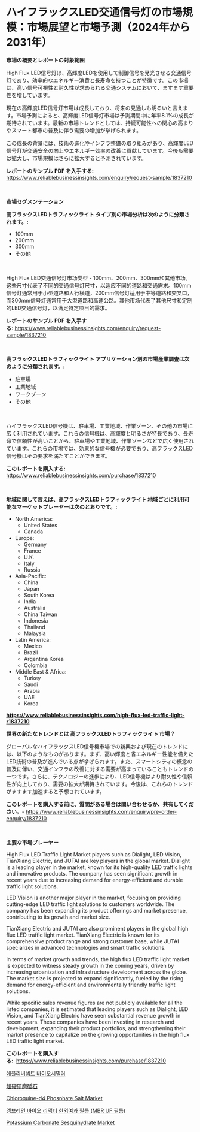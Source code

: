 <p><h1>ハイフラックスLED交通信号灯の市場規模：市場展望と市場予測（2024年から2031年）</h1></p><p><strong>市場の概要とレポートの対象範囲</strong></p>
<p><p>High Flux LED信号灯は、高輝度LEDを使用して制御信号を発光させる交通信号灯であり、効率的なエネルギー消費と長寿命を持つことが特徴です。この市場は、高い信号可視性と耐久性が求められる交通システムにおいて、ますます重要性を増しています。</p><p>現在の高輝度LED信号灯市場は成長しており、将来の見通しも明るいと言えます。市場予測によると、高輝度LED信号灯市場は予測期間中に年率8.1%の成長が期待されています。最新の市場トレンドとしては、持続可能性への関心の高まりやスマート都市の普及に伴う需要の増加が挙げられます。</p><p>この成長の背景には、技術の進化やインフラ整備の取り組みがあり、高輝度LED信号灯が交通安全の向上やエネルギー効率の改善に貢献しています。今後も需要は拡大し、市場規模はさらに拡大すると予測されています。</p></p>
<p><strong>レポートのサンプル PDF を入手する:</strong> <a href="https://www.reliablebusinessinsights.com/enquiry/request-sample/1837210">https://www.reliablebusinessinsights.com/enquiry/request-sample/1837210</a></p>
<p>&nbsp;</p>
<p><strong>市場セグメンテーション</strong></p>
<p><strong>高フラックスLEDトラフィックライト タイプ別の市場分析は次のように分類されます。:</strong></p>
<p><ul><li>100mm</li><li>200mm</li><li>300mm</li><li>その他</li></ul></p>
<p>&nbsp;</p>
<p><p>High Flux LED交通信号灯市场类型 - 100mm、200mm、300mm和其他市场。这些尺寸代表了不同的交通信号灯尺寸，以适应不同的道路和交通需求。100mm信号灯通常用于小型道路和人行横道，200mm信号灯适用于中等道路和交叉口，而300mm信号灯通常用于大型道路和高速公路。其他市场代表了其他尺寸和定制的LED交通信号灯，以满足特定项目的需求。</p></p>
<p><strong>レポートのサンプル PDF を入手する:</strong>&nbsp;<a href="https://www.reliablebusinessinsights.com/enquiry/request-sample/1837210">https://www.reliablebusinessinsights.com/enquiry/request-sample/1837210</a></p>
<p>&nbsp;</p>
<p><strong> 高フラックスLEDトラフィックライト アプリケーション別の市場産業調査は次のように分類されます。:</strong></p>
<p><ul><li>駐車場</li><li>工業地域</li><li>ワークゾーン</li><li>その他</li></ul></p>
<p>&nbsp;</p>
<p><p>ハイフラックスLED信号機は、駐車場、工業地域、作業ゾーン、その他の市場に広く利用されています。これらの信号機は、高輝度と明るさが特長であり、長寿命で信頼性が高いことから、駐車場や工業地域、作業ゾーンなどで広く使用されています。これらの市場では、効果的な信号機が必要であり、高フラックスLED信号機はその要求を満たすことができます。</p></p>
<p><strong>このレポートを購入する:</strong>&nbsp; <a href="https://www.reliablebusinessinsights.com/purchase/1837210">https://www.reliablebusinessinsights.com/purchase/1837210</a></p>
<p>&nbsp;</p>
<p><strong>地域に関して言えば、高フラックスLEDトラフィックライト 地域ごとに利用可能なマーケットプレーヤーは次のとおりです。:</strong></p>
<p><ul>
    <li>
        North America:
        <ul>
            <li>United States</li>
            <li>Canada</li>
        </ul>
    </li>
    <li>
        Europe:
        <ul>
            <li>Germany</li>
            <li>France</li>
            <li>U.K.</li>
            <li>Italy</li>
            <li>Russia</li>
        </ul>
    </li>
    <li>
        Asia-Pacific:
        <ul>
            <li>China</li>
            <li>Japan</li>
            <li>South Korea</li>
            <li>India</li>
            <li>Australia</li>
            <li>China Taiwan</li>
            <li>Indonesia</li>
            <li>Thailand</li>
            <li>Malaysia</li>
        </ul>
    </li>
    <li>
        Latin America:
        <ul>
            <li>Mexico</li>
            <li>Brazil</li>
            <li>Argentina Korea</li>
            <li>Colombia</li>
        </ul>
    </li>
    <li>
        Middle East & Africa:
        <ul>
            <li>Turkey</li>
            <li>Saudi</li>
            <li>Arabia</li>
            <li>UAE</li>
            <li>Korea</li>
        </ul>
    </li>
    </ul></p>
<p><strong><a href="https://www.reliablebusinessinsights.com/high-flux-led-traffic-light-r1837210">https://www.reliablebusinessinsights.com/high-flux-led-traffic-light-r1837210</a></strong>&nbsp;</p>
<p><strong>世界の新たなトレンドとは 高フラックスLEDトラフィックライト 市場？</strong></p>
<p><p>グローバルなハイフラックスLED信号機市場での新興および現在のトレンドには、以下のようなものがあります。まず、高い輝度と省エネルギー性能を備えたLED技術の普及が進んでいる点が挙げられます。また、スマートシティの概念の普及に伴い、交通インフラの改善に対する需要が高まっていることもトレンドの一つです。さらに、テクノロジーの進歩により、LED信号機はより耐久性や信頼性が向上しており、需要の拡大が期待されています。今後は、これらのトレンドがますます加速すると予想されています。</p></p>
<p><strong>このレポートを購入する前に、質問がある場合は問い合わせるか、共有してください。</strong>- <a href="https://www.reliablebusinessinsights.com/enquiry/pre-order-enquiry/1837210">https://www.reliablebusinessinsights.com/enquiry/pre-order-enquiry/1837210</a></p>
<p>&nbsp;</p>
<p><strong>主要な市場プレーヤー</strong></p>
<p><p>High Flux LED Traffic Light Market players such as Dialight, LED Vision, TianXiang Electric, and JUTAI are key players in the global market. Dialight is a leading player in the market, known for its high-quality LED traffic lights and innovative products. The company has seen significant growth in recent years due to increasing demand for energy-efficient and durable traffic light solutions.</p><p>LED Vision is another major player in the market, focusing on providing cutting-edge LED traffic light solutions to customers worldwide. The company has been expanding its product offerings and market presence, contributing to its growth and market size.</p><p>TianXiang Electric and JUTAI are also prominent players in the global high flux LED traffic light market. TianXiang Electric is known for its comprehensive product range and strong customer base, while JUTAI specializes in advanced technologies and smart traffic solutions.</p><p>In terms of market growth and trends, the high flux LED traffic light market is expected to witness steady growth in the coming years, driven by increasing urbanization and infrastructure development across the globe. The market size is projected to expand significantly, fueled by the rising demand for energy-efficient and environmentally friendly traffic light solutions.</p><p>While specific sales revenue figures are not publicly available for all the listed companies, it is estimated that leading players such as Dialight, LED Vision, and TianXiang Electric have seen substantial revenue growth in recent years. These companies have been investing in research and development, expanding their product portfolios, and strengthening their market presence to capitalize on the growing opportunities in the high flux LED traffic light market.</p></p>
<p><strong>このレポートを購入する:</strong>&nbsp;&nbsp;<a href="https://www.reliablebusinessinsights.com/purchase/1837210">https://www.reliablebusinessinsights.com/purchase/1837210</a></p>
<p><p><a href="https://medium.com/@stanleylyittle554467/%EC%95%84%ED%94%8C%EB%A6%AC%EB%B2%A0%EB%A5%B4%EC%84%B8%ED%95%B5%ED%8A%B8-%EB%B0%94%EC%9D%B4%EC%98%A4%EC%8B%9C%EB%B0%80%EB%9F%AC-%EC%8B%9C%EC%9E%A5-%EC%8B%9C%EC%9E%A5-%EC%A0%90%EC%9C%A0%EC%9C%A8-%EC%8B%9C%EC%9E%A5-%EB%8F%99%ED%96%A5-%EA%B7%B8%EB%A6%AC%EA%B3%A0-%EB%AF%B8%EB%9E%98-%EC%84%B1%EC%9E%A5-%ED%83%90%EC%83%89-6e5f8c9366db">애플리버셉트 바이오시밀러</a></p><p><a href="https://medium.com/@jacksonmith1931/%E8%B6%85%E7%A1%AC%E7%A0%A5%E7%B2%92%E7%A0%94%E5%89%8A%E3%83%9B%E3%82%A4%E3%83%BC%E3%83%AB%E5%B8%82%E5%A0%B4%E3%81%AF-%E5%B8%82%E5%A0%B4%E3%82%B7%E3%82%A7%E3%82%A2-%E3%82%B5%E3%82%A4%E3%82%BA-2031%E5%B9%B4%E3%81%BE%E3%81%A7%E3%81%AE%E4%BA%88%E6%B8%AC%E3%81%AB%E7%84%A6%E7%82%B9%E3%82%92%E5%BD%93%E3%81%A6%E3%81%A6%E3%81%84%E3%81%BE%E3%81%99-a6cd131dc6a6">超硬研磨砥石</a></p><p><a href="https://github.com/arionmp/Market-Research-Report-List-3/blob/main/chloroquine-d4-phosphate-salt-market.md">Chloroquine-d4 Phosphate Salt Market</a></p><p><a href="https://github.com/trmesnao7959541/Market-Research-Report-List-2/blob/main/800769897627.md">멤브레인 바이오 리액터 한외여과 필름 (MBR UF 필름)</a></p><p><a href="https://github.com/markusgodoy/Market-Research-Report-List-3/blob/main/potassium-carbonate-sesquihydrate-market.md">Potassium Carbonate Sesquihydrate Market</a></p></p>